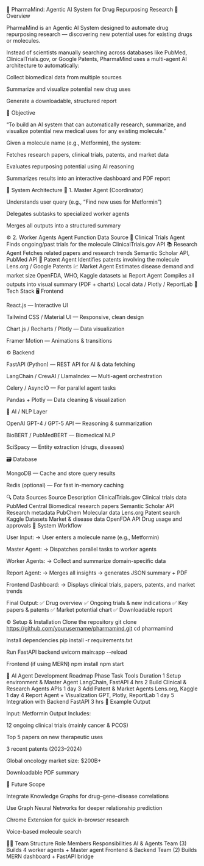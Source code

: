 🚀 PharmaMind: Agentic AI System for Drug Repurposing Research
🧩 Overview

PharmaMind is an Agentic AI System designed to automate drug repurposing research — discovering new potential uses for existing drugs or molecules.

Instead of scientists manually searching across databases like PubMed, ClinicalTrials.gov, or Google Patents, PharmaMind uses a multi-agent AI architecture to automatically:

Collect biomedical data from multiple sources

Summarize and visualize potential new drug uses

Generate a downloadable, structured report

🎯 Objective

“To build an AI system that can automatically research, summarize, and visualize potential new medical uses for any existing molecule.”

Given a molecule name (e.g., Metformin), the system:

Fetches research papers, clinical trials, patents, and market data

Evaluates repurposing potential using AI reasoning

Summarizes results into an interactive dashboard and PDF report

🧠 System Architecture
🧩 1. Master Agent (Coordinator)

Understands user query (e.g., “Find new uses for Metformin”)

Delegates subtasks to specialized worker agents

Merges all outputs into a structured summary

⚙️ 2. Worker Agents
Agent	Function	Data Source
🧪 Clinical Trials Agent	Finds ongoing/past trials for the molecule	ClinicalTrials.gov API
📚 Research Agent	Fetches related papers and research trends	Semantic Scholar API, PubMed API
🧬 Patent Agent	Identifies patents involving the molecule	Lens.org / Google Patents
💹 Market Agent	Estimates disease demand and market size	OpenFDA, WHO, Kaggle datasets
📊 Report Agent	Compiles all outputs into visual summary (PDF + charts)	Local data / Plotly / ReportLab
🧰 Tech Stack
🖥️ Frontend

React.js — Interactive UI

Tailwind CSS / Material UI — Responsive, clean design

Chart.js / Recharts / Plotly — Data visualization

Framer Motion — Animations & transitions

⚙️ Backend

FastAPI (Python) — REST API for AI & data fetching

LangChain / CrewAI / LlamaIndex — Multi-agent orchestration

Celery / AsyncIO — For parallel agent tasks

Pandas + Plotly — Data cleaning & visualization

🧠 AI / NLP Layer

OpenAI GPT-4 / GPT-5 API — Reasoning & summarization

BioBERT / PubMedBERT — Biomedical NLP

SciSpacy — Entity extraction (drugs, diseases)

🗃️ Database

MongoDB — Cache and store query results

Redis (optional) — For fast in-memory caching

🔍 Data Sources
Source	Description
ClinicalTrials.gov
	Clinical trials data
PubMed Central
	Biomedical research papers
Semantic Scholar API
	Research metadata
PubChem
	Molecular data
Lens.org
	Patent search
Kaggle Datasets
	Market & disease data
OpenFDA API
	Drug usage and approvals
🧩 System Workflow

User Input:
→ User enters a molecule name (e.g., Metformin)

Master Agent:
→ Dispatches parallel tasks to worker agents

Worker Agents:
→ Collect and summarize domain-specific data

Report Agent:
→ Merges all insights → generates JSON summary + PDF

Frontend Dashboard:
→ Displays clinical trials, papers, patents, and market trends

Final Output:
✅ Drug overview
✅ Ongoing trials & new indications
✅ Key papers & patents
✅ Market potential chart
✅ Downloadable report

⚙️ Setup & Installation
Clone the repository
git clone https://github.com/yourusername/pharmamind.git
cd pharmamind

Install dependencies
pip install -r requirements.txt

Run FastAPI backend
uvicorn main:app --reload

Frontend (if using MERN)
npm install
npm start

🧩 AI Agent Development Roadmap
Phase	Task	Tools	Duration
1	Setup environment & Master Agent	LangChain, FastAPI	4 hrs
2	Build Clinical & Research Agents	APIs	1 day
3	Add Patent & Market Agents	Lens.org, Kaggle	1 day
4	Report Agent + Visualization	GPT, Plotly, ReportLab	1 day
5	Integration with Backend	FastAPI	3 hrs
📄 Example Output

Input: Metformin
Output Includes:

12 ongoing clinical trials (mainly cancer & PCOS)

Top 5 papers on new therapeutic uses

3 recent patents (2023–2024)

Global oncology market size: $200B+

Downloadable PDF summary

🔮 Future Scope

Integrate Knowledge Graphs for drug–gene–disease correlations

Use Graph Neural Networks for deeper relationship prediction

Chrome Extension for quick in-browser research

Voice-based molecule search

🧑‍💻 Team Structure
Role	Members	Responsibilities
AI & Agents Team (3)		Builds 4 worker agents + Master agent
Frontend & Backend Team (2)		Builds MERN dashboard + FastAPI bridge
